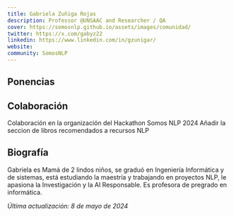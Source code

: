 ```yaml
---
title: Gabriela Zuñiga Rojas
description: Professor @UNSAAC and Researcher / QA
cover: https://somosnlp.github.io/assets/images/comunidad/
twitter: https://x.com/gabyz22
linkedin: https://www.linkedin.com/in/gzunigar/
website: 
community: SomosNLP
---
```


## Ponencias

## Colaboración
Colaboración en la organización del Hackathon Somos NLP 2024
Añadir la seccion de libros recomendados a recursos NLP



## Biografía
Gabriela es Mamá de 2 lindos niños, se graduó en Ingeniería Informática y de sistemas, está estudiando la maestría y trabajando en proyectos NLP, le apasiona la Investigación y la AI Responsable. Es profesora de pregrado en informática.

*Última actualización: 8 de mayo de 2024*

<!--
## Community

- Activo
- Asociación
- Board
- Colaboración
- Escritor/a
- Diseñador/a
- Patrocinio
- Ponente


<!--
## TODO

- Jurado hackathon 22 y 23
- Helena Montoro y Nuria Aldama
- Ximena Gutierrez
- Jose Camacho y Luis Espinosa
- Eva Martínez
- Laura N Montoya y Javier Turek
- Mario Rodríguez Omdena MX
- Somos Mujeres NLP
- Saturdays AI: Miguel Guerrero
- Elena Glez Blanco
- Salva Ros
- BSC: Martin, Salva y Luis
- Moisés
- Diego Caballero
- Marta IIC
- Equipo Argilla
-->
